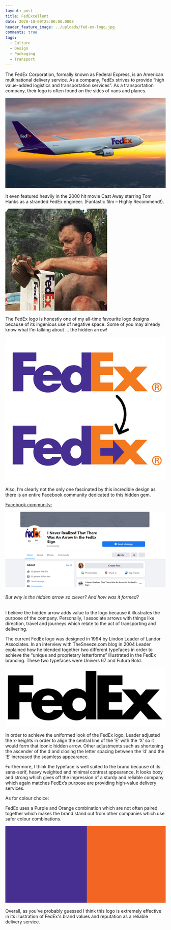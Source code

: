 ```yaml
---
layout: post
title: FedExcellent
date: 2020-10-09T23:00:00.000Z
header_feature_image: ../uploads/fed-ex-logo.jpg
comments: true
tags:
  - Culture
  - Design
  - Packaging
  - Transport
---
```

The FedEx Corporation, formally known as Federal Express, is an American multinational delivery service. As a company, FedEx strives to provide “high value-added logistics and transportation services”. As a transportation company, their logo is often found on the sides of vans and planes.

![FedEx Plane](../uploads/fedex-plane.jpg "FedEx Plane")

It even featured heavily in the 2000 hit movie Cast Away starring Tom Hanks as a stranded FedEx engineer. (Fantastic film – Highly Recommend!).

![tom hanks in castaway ](../uploads/fedex-castaway.jpg "Tom Hanks in Castaway with a FedEx Package")

The FedEx logo is honestly one of my all-time favourite logo designs because of its ingenious use of negative space. Some of you may already know what I’m talking about … the hidden arrow!

![FedEx Hidden Arrow](../uploads/highlighted-fedex-arrow.jpg "FedEx Hidden Arrow")

Also, I’m clearly not the only one fascinated by this incredible design as there is an entire Facebook community dedicated to this hidden gem.

[Facebook community:](https://www.facebook.com/I-Never-Realized-That-There-Was-An-Arrow-In-the-FedEx-Sign-104249042940605/?ref=page_internal)

![Facebook Community](../uploads/facebook-community.png "Facebook Community")

###### But why is the hidden arrow so clever? And how was it formed?

I believe the hidden arrow adds value to the logo because it illustrates the purpose of the company. Personally, I associate arrows with things like direction, travel and journeys which relate to the act of transporting and delivering.

The current FedEx logo was designed in 1994 by Lindon Leader of Landor Associates. In an interview with TheSneeze.com blog in 2004 Leader explained how he blended together two different typefaces in order to achieve the “unique and proprietary letterforms” illustrated in the FedEx branding. These two typefaces were Univers 67 and Futura Bold.

![Futura Bold](../uploads/futura-bold.jpg "Futura Bold")

In order to achieve the uniformed look of the FedEx logo, Leader adjusted the x-heights in order to align the central line of the ‘E’ with the ‘X’ so it would form that iconic hidden arrow. Other adjustments such as shortening the ascender of the d and closing the letter spacing between the ‘d’ and the ‘E’ increased the seamless appearance.

Furthermore, I think the typeface is well suited to the brand because of its sans-serif, heavy weighted and minimal contrast appearance. It looks boxy and strong which gives off the impression of a sturdy and reliable company which again matches FedEx’s purpose are providing high-value delivery services. 

As for colour choice:

FedEx uses a Purple and Orange combination which are not often paired together which makes the brand stand out from other companies which use safer colour combinations.

![Purple and Orange colour swatch](../uploads/purple-and-orange-colour-swatch.png "#472F92 - Purple #F26522 - Orange ")

Overall, as you've probably guessed I think this logo is extremely effective in its illustration of FedEx's brand values and reputation as a reliable delivery service.